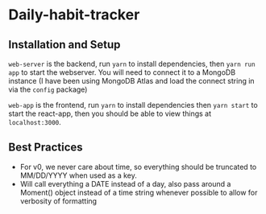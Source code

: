 # Daily-habit-tracker

## Installation and Setup

`web-server` is the backend, run `yarn` to install dependencies, then `yarn run app` to start the webserver. You will need to connect it to a MongoDB instance (I have been using MongoDB Atlas and load the connect string in via the `config` package)

`web-app` is the frontend, run `yarn` to install dependencies then `yarn start` to start the react-app, then you should be able to view things at `localhost:3000`.

## Best Practices

* For v0, we never care about time, so everything should be truncated to MM/DD/YYYY when used as a key.
* Will call everything a DATE instead of a day, also pass around a Moment() object instead of a time string whenever possible to allow for verbosity of formatting
